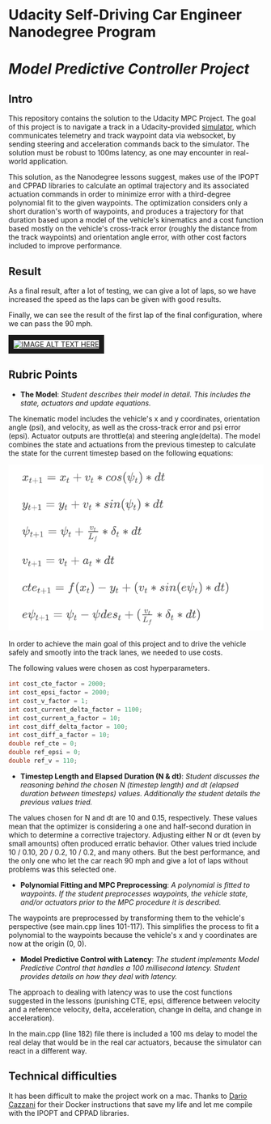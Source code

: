 # Udacity Self-Driving Car Engineer Nanodegree Program
# *Model Predictive Controller Project*

## Intro

This repository contains the solution to the Udacity MPC Project. The goal of this project is to navigate a track in a Udacity-provided [simulator](https://github.com/udacity/self-driving-car-sim/releases), which communicates telemetry and track waypoint data via websocket, by sending steering and acceleration commands back to the simulator. The solution must be robust to 100ms latency, as one may encounter in real-world application.

This solution, as the Nanodegree lessons suggest, makes use of the IPOPT and CPPAD libraries to calculate an optimal trajectory and its associated actuation commands in order to minimize error with a third-degree polynomial fit to the given waypoints. The optimization considers only a short duration's worth of waypoints, and produces a trajectory for that duration based upon a model of the vehicle's kinematics and a cost function based mostly on the vehicle's cross-track error (roughly the distance from the track waypoints) and orientation angle error, with other cost factors included to improve performance. 

## Result
As a final result, after a lot of testing, we can give a lot of laps, so we have increased the speed as the laps can be given with good results.

Finally, we can see the result of the first lap of the final configuration, where we can pass the 90 mph.

<a href="http://www.youtube.com/watch?feature=player_embedded&v=BjhcGEytJBU
" target="_blank"><img src="http://img.youtube.com/vi/BjhcGEytJBU/0.jpg" 
alt="IMAGE ALT TEXT HERE" width="600" border="10" /></a>

## Rubric Points

- **The Model**: *Student describes their model in detail. This includes the state, actuators and update equations.*

The kinematic model includes the vehicle's x and y coordinates, orientation angle (psi), and velocity, as well as the cross-track error and psi error (epsi). Actuator outputs are throttle(a) and steering angle(delta). The model combines the state and actuations from the previous timestep to calculate the state for the current timestep based on the following equations:

![equations](./images/equations.png)

In order to achieve the main goal of this project and to drive the vehicle safely and smootly into the track lanes, we needed to use costs. 

The following values were chosen as cost hyperparameters.

```C++
int cost_cte_factor = 2000;
int cost_epsi_factor = 2000;
int cost_v_factor = 1;
int cost_current_delta_factor = 1100;
int cost_current_a_factor = 10;
int cost_diff_delta_factor = 100;
int cost_diff_a_factor = 10;
double ref_cte = 0;
double ref_epsi = 0;
double ref_v = 110;
```


- **Timestep Length and Elapsed Duration (N & dt)**: *Student discusses the reasoning behind the chosen N (timestep length) and dt (elapsed duration between timesteps) values. Additionally the student details the previous values tried.*

The values chosen for N and dt are 10 and 0.15, respectively. These values mean that the optimizer is considering a one and half-second duration in which to determine a corrective trajectory. Adjusting either N or dt (even by small amounts) often produced erratic behavior. Other values tried include 10 / 0.10, 20 / 0.2, 10 / 0.2, and many others. But the best performance, and the only one who let the car reach 90 mph and give a lot of laps without problems was this selected one.

- **Polynomial Fitting and MPC Preprocessing**: *A polynomial is fitted to waypoints. If the student preprocesses waypoints, the vehicle state, and/or actuators prior to the MPC procedure it is described.*

The waypoints are preprocessed by transforming them to the vehicle's perspective (see main.cpp lines 101-117). This simplifies the process to fit a polynomial to the waypoints because the vehicle's x and y coordinates are now at the origin (0, 0). 

- **Model Predictive Control with Latency**: *The student implements Model Predictive Control that handles a 100 millisecond latency. Student provides details on how they deal with latency.*

The approach to dealing with latency was to use the cost functions suggested in the lessons (punishing CTE, epsi, difference between velocity and a reference velocity, delta, acceleration, change in delta, and change in acceleration).

In the main.cpp (line 182) file there is included a 100 ms delay to model the real delay that would be in the real car actuators, because the simulator can react in a different way.


## Technical difficulties

It has been difficult to make the project work on a mac. Thanks to [Dario Cazzani](https://discussions.udacity.com/u/dariocazzani) for their Docker instructions that save my life and let me compile with the IPOPT and CPPAD libraries.
